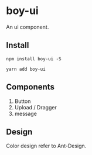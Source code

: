 # boy-ui

An ui component.

## Install

```shell
npm install boy-ui -S
```

```shell
yarn add boy-ui
```

## Components

1. Button
2. Upload / Dragger
3. message

## Design

Color design refer to Ant-Design.
